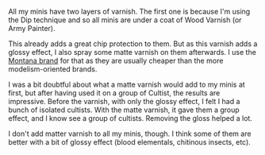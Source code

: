 All my minis have two layers of varnish. The first one is because I'm using the
Dip technique and so all minis are under a coat of Wood Varnish (or Army
Painter).

This already adds a great chip protection to them. But as this varnish adds
a glossy effect, I also spray some matte varnish on them afterwards. I use the
[Montana brand][1] for that as they are usually cheaper than the more
modelism-oriented brands.

I was a bit doubtful about what a matte varnish would add to my minis at first,
but after having used it on a group of Cultist, the results are impressive.
Before the varnish, with only the glossy effect, I felt I had a bunch of
isolated cultists. With the matte varnish, it gave them a group effect, and
I know see a group of cultists. Removing the gloss helped a lot.

I don't add matter varnish to all my minis, though. I think some of them are
better with a bit of glossy effect (blood elementals, chitinous insects, etc).


[1]: https://www.amazon.fr/dp/B011PK7IB2/ref=sr_1_1?ie=UTF8&qid=1500120593&sr=8-1&keywords=montana+gold+spray+varnish
